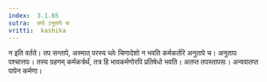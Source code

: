 ```yaml
---
index:  3.1.65
sutra:  तपो ऽनुतापे च
vritti:  kashika 
---
```


न इति वर्तते। तप सन्तापे, अस्मात् परस्य च्लेः चिणादेशो न भवति कर्मकर्तरि अनुतापे च। अनुतापः पश्चात्तपः। तस्य ग्रहणम् कर्मकर्त्रर्थं, तत्र हि भावकर्मणोरपि प्रतिषेधो भवति। अतप्त तपस्तापसः। अन्ववातप्त पापेन कर्मणा।

